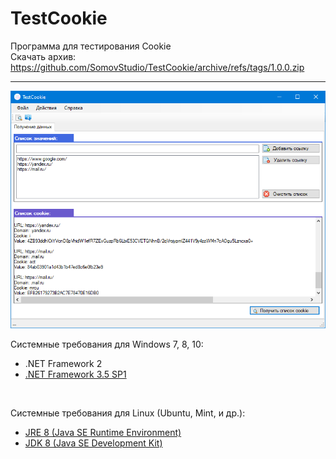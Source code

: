# TestCookie
Программа для тестирования Cookie
<br>
Скачать архив: https://github.com/SomovStudio/TestCookie/archive/refs/tags/1.0.0.zip

<hr>

<p align="center">
  <img src="https://github.com/SomovStudio/somovstudio.github.io/blob/master/img/projects/test_cookie/image_win.png">
</p>

Системные требования для Windows 7, 8, 10: 
<br>
<ul>
	<li>.NET Framework 2</li>
	<li><a href="https://www.microsoft.com/ru-ru/download/details.aspx?id=22" target="_blank">.NET Framework 3.5 SP1</a></li>
</ul>

<br>

Системные требования для Linux (Ubuntu, Mint, и др.): 
<br>
<ul>
	<li><a href="https://www.oracle.com/java/technologies/javase-jre8-downloads.html" target="_blank">JRE 8 (Java SE Runtime Environment)</a></li>
	<li><a href="https://www.oracle.com/java/technologies/javase/javase-jdk8-downloads.html" target="_blank">JDK 8 (Java SE Development Kit)</a></li>
</ul>